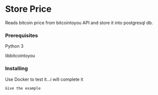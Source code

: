 # Store Price

Reads bitcoin price from bitcointoyou API and store it into postgresql db.

### Prerequisites

Python 3

libbitcointoyou

### Installing

Use Docker to test it...i will complete it

```
Give the example
```
